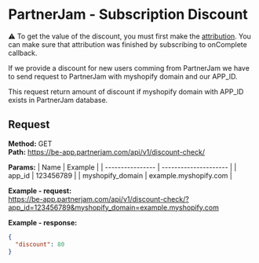 # PartnerJam - Subscription Discount

⚠️️ To get the value of the discount, you must first make the [attribution](./ATTRIBUTION.md). You can make sure that attribution was finished by subscribing to onComplete  callback.

If we provide a discount for new users comming from PartnerJam we have to send request to PartnerJam with myshopify domain and our APP_ID.

This request return amount of discount if myshopify domain with APP_ID exists in PartnerJam database.

## Request

**Method:** GET \
**Path:** https://be-app.partnerjam.com/api/v1/discount-check/

**Params:**
| Name             | Example               |
| ---------------- | --------------------- |
| app_id           | 123456789             |
| myshopify_domain | example.myshopify.com |

**Example - request:** \
https://be-app.partnerjam.com/api/v1/discount-check/?app_id=123456789&myshopify_domain=example.myshopify.com

**Example - response:**
```json
{
  "discount": 80
}
```